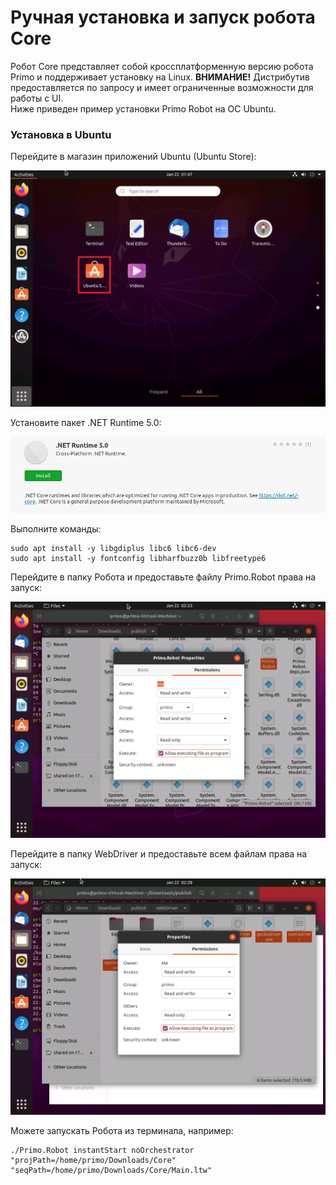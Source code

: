 # Ручная установка и запуск робота Core

Робот Core представляет собой кроссплатформенную версию робота Primo и поддерживает установку на Linux. **ВНИМАНИЕ!** Дистрибутив предоставляется по запросу и имеет ограниченные возможности для работы с UI.\
Ниже приведен пример установки Primo Robot на OC Ubuntu.

### Установка в Ubuntu

Перейдите в магазин приложений Ubuntu (Ubuntu Store):

![](<../../.gitbook/assets/image (176).png>)

Установите пакет .NET Runtime 5.0:

![](<../../.gitbook/assets/image (159).png>)

Выполните команды:

```
sudo apt install -y libgdiplus libc6 libc6-dev
sudo apt install -y fontconfig libharfbuzz0b libfreetype6
```

Перейдите в папку Робота и предоставьте файлу Primo.Robot права на запуск:

![](<../../.gitbook/assets/image (154).png>)

Перейдите в папку WebDriver и предоставьте всем файлам права на запуск:

![](<../../.gitbook/assets/image (92).png>)

Можете запускать Робота из терминала, например:

```
./Primo.Robot instantStart noOrchestrator "projPath=/home/primo/Downloads/Core" "seqPath=/home/primo/Downloads/Core/Main.ltw"

```

